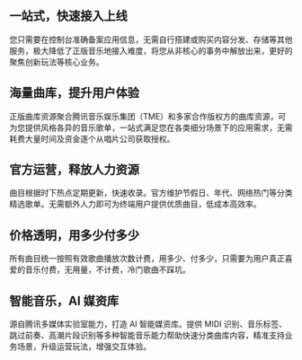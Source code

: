 ## 一站式，快速接入上线

您只需要在控制台准确备案应用信息，无需自行搭建或购买内容分发、存储等其他服务，极大降低了正版音乐地接入难度，将您从非核心的事务中解放出来，更好的聚焦创新玩法等核心业务。

## 海量曲库，提升用户体验
正版曲库资源聚合腾讯音乐娱乐集团（TME）和多家合作版权方的曲库资源，可为您提供风格各异的音乐歌单，一站式满足您在各类细分场景下的应用需求，无需耗费大量时间及资金逐个从唱片公司获取授权。

## 官方运营，释放人力资源

曲目根据时下热点定期更新，快速收录。官方维护节假日、年代、网络热门等分类精选歌单。无需额外人力即可为终端用户提供优质曲目，低成本高效率。

## 价格透明，用多少付多少

所有曲目统一按照有效歌曲播放次数计费，用多少、付多少，只需要为用户真正喜爱的音乐付费，无用量，不计费，冷门歌曲不踩坑。

## 智能音乐，AI 媒资库

源自腾讯多媒体实验室能力，打造 AI 智能媒资库。提供 MIDI 识别、音乐标签、跳过前奏、高潮片段识别等多种智能音乐能力帮助快速分类曲库内容，精准支持业务场景，升级运营玩法，增强交互体验。


